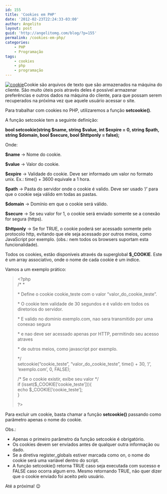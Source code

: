 ```yaml
---
id: 155
title: 'Cookies em PHP'
date: '2012-02-23T22:24:33-03:00'
author: Angelito
layout: post
guid: 'http://angelitomg.com/blog/?p=155'
permalink: /cookies-em-php/
categories:
    - PHP
    - Programação
tags:
    - cookies
    - php
    - programação
---
```


[![](http://angelitomg.github.io/wp-content/uploads/2012/02/cookie.png "cookie")](http://angelitomg.github.io/wp-content/uploads/2012/02/cookie.png)Cookie são arquivos de texto que são armazenados na máquina do cliente. São muito úteis pois através deles é possível armazenar preferências e outros dados na máquina do cliente, para que possam serem recuperados na próxima vez que aquele usuário acessar o site.

Para trabalhar com cookies no PHP, utilizaremos a função **setcookie()**.

A função setcookie tem a seguinte definição:

**bool setcookie(string $name, string $value, int $expire = 0, string $path, string $domain, bool $secure, bool $httponly = false);**

Onde:

**$name** -&gt; Nome do cookie.

**$value** -&gt; Valor do cookie.

**$expire** -&gt; Validade do cookie. Deve ser informado um valor no formato unix. Ex.: time() + 3600 equivale a 1 hora.

**$path** -&gt; Pasta do servidor onde o cookie é valido. Deve ser usado ‘/’ para que o cookie seja válido em todas as pastas.

**$domain** -&gt; Domínio em que o cookie será válido.

**$secure** -&gt; Se seu valor for 1, o cookie será enviado somente se a conexão for segura (https).

**$httponly** -&gt; Se for TRUE, o cookie poderá ser acessado somente pelo protocolo http, evitando que ele seja acessado por outros meios, como JavaScript por exemplo. (obs.: nem todos os browsers suportam esta funcionalidade).

Todos os cookies, estão disponíveis através da superglobal **$\_COOKIE**. Este é um array associativo, onde o nome de cada cookie é um indíce.

Vamos a um exemplo prático:

> &lt;?php  
> /\* \*
> 
> \* Define o cookie cookie\_teste com o valor “valor\_do\_cookie\_teste”.
> 
> \* O cookie tem validade de 30 segundos e é valido em todos os diretorios do servidor.
> 
> \* E valido no dominio exemplo.com, nao sera transmitido por uma conexao segura
> 
> \* e nao deve ser acessado apenas por HTTP, permitindo seu acesso atraves
> 
> \* de outros meios, como javascript por exemplo.
> 
> \*/  
> setcookie(“cookie\_teste”, “valor\_do\_cookie\_teste”, time() + 30, ‘/’, ‘exemplo.com’, 0, FALSE);
> 
> /\* Se o cookie existir, exibe seu valor \*/  
> if (isset($\_COOKIE\[‘cookie\_teste’\])){  
> echo $\_COOKIE\[‘cookie\_teste’\];  
> }
> 
> ?&gt;

Para excluir um cookie, basta chamar a função **setcookie()** passando como parâmetro apenas o nome do cookie.

Obs.:

- Apenas o primeiro parâmetro da função setcookie é obrigatório.
- Os cookies devem ser enviados antes de qualquer outra informação ou dado.
- Se a diretiva register\_globals estiver marcada como on, o nome do cookie será uma variável dentro do script.
- A função setcookie() retorna TRUE caso seja executada com sucesso e FALSE caso ocorra algum erro. Mesmo retornando TRUE, não quer dizer que o cookie enviado foi aceito pelo usuário.

Até a próxima! 😉